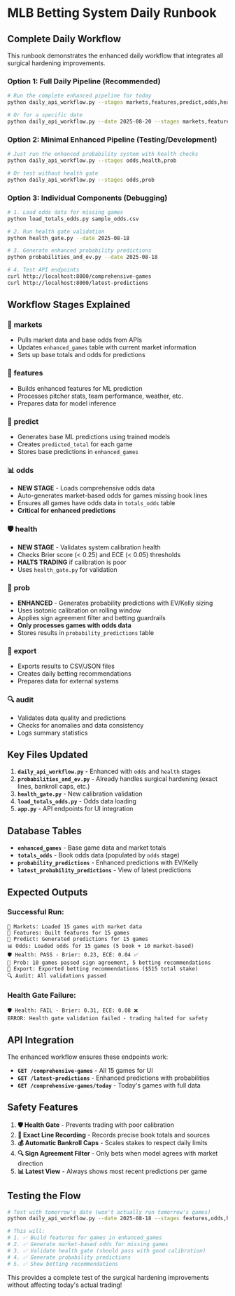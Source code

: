 # MLB Betting System Daily Runbook

## Complete Daily Workflow

This runbook demonstrates the enhanced daily workflow that integrates all surgical hardening improvements.

### Option 1: Full Daily Pipeline (Recommended)

```bash
# Run the complete enhanced pipeline for today
python daily_api_workflow.py --stages markets,features,predict,odds,health,prob,export,audit

# Or for a specific date
python daily_api_workflow.py --date 2025-08-20 --stages markets,features,predict,odds,health,prob,export,audit
```

### Option 2: Minimal Enhanced Pipeline (Testing/Development)

```bash
# Just run the enhanced probability system with health checks
python daily_api_workflow.py --stages odds,health,prob

# Or test without health gate
python daily_api_workflow.py --stages odds,prob
```

### Option 3: Individual Components (Debugging)

```bash
# 1. Load odds data for missing games
python load_totals_odds.py sample_odds.csv

# 2. Run health gate validation
python health_gate.py --date 2025-08-18

# 3. Generate enhanced probability predictions
python probabilities_and_ev.py --date 2025-08-18

# 4. Test API endpoints
curl http://localhost:8000/comprehensive-games
curl http://localhost:8000/latest-predictions
```

## Workflow Stages Explained

### 🏪 **markets**

- Pulls market data and base odds from APIs
- Updates `enhanced_games` table with current market information
- Sets up base totals and odds for predictions

### 🔧 **features**

- Builds enhanced features for ML prediction
- Processes pitcher stats, team performance, weather, etc.
- Prepares data for model inference

### 🤖 **predict**

- Generates base ML predictions using trained models
- Creates `predicted_total` for each game
- Stores base predictions in `enhanced_games`

### 📊 **odds**

- **NEW STAGE** - Loads comprehensive odds data
- Auto-generates market-based odds for games missing book lines
- Ensures all games have odds data in `totals_odds` table
- **Critical for enhanced predictions**

### 🛡️ **health**

- **NEW STAGE** - Validates system calibration health
- Checks Brier score (< 0.25) and ECE (< 0.05) thresholds
- **HALTS TRADING** if calibration is poor
- Uses `health_gate.py` for validation

### 🎯 **prob**

- **ENHANCED** - Generates probability predictions with EV/Kelly sizing
- Uses isotonic calibration on rolling window
- Applies sign agreement filter and betting guardrails
- **Only processes games with odds data**
- Stores results in `probability_predictions` table

### 📁 **export**

- Exports results to CSV/JSON files
- Creates daily betting recommendations
- Prepares data for external systems

### 🔍 **audit**

- Validates data quality and predictions
- Checks for anomalies and data consistency
- Logs summary statistics

## Key Files Updated

1. **`daily_api_workflow.py`** - Enhanced with `odds` and `health` stages
2. **`probabilities_and_ev.py`** - Already handles surgical hardening (exact lines, bankroll caps, etc.)
3. **`health_gate.py`** - New calibration validation
4. **`load_totals_odds.py`** - Odds data loading
5. **`app.py`** - API endpoints for UI integration

## Database Tables

- **`enhanced_games`** - Base game data and market totals
- **`totals_odds`** - Book odds data (populated by `odds` stage)
- **`probability_predictions`** - Enhanced predictions with EV/Kelly
- **`latest_probability_predictions`** - View of latest predictions

## Expected Outputs

### Successful Run:

```
🏪 Markets: Loaded 15 games with market data
🔧 Features: Built features for 15 games
🤖 Predict: Generated predictions for 15 games
📊 Odds: Loaded odds for 15 games (5 book + 10 market-based)
🛡️ Health: PASS - Brier: 0.23, ECE: 0.04 ✅
🎯 Prob: 10 games passed sign agreement, 5 betting recommendations
📁 Export: Exported betting recommendations ($515 total stake)
🔍 Audit: All validations passed
```

### Health Gate Failure:

```
🛡️ Health: FAIL - Brier: 0.31, ECE: 0.08 ❌
ERROR: Health gate validation failed - trading halted for safety
```

## API Integration

The enhanced workflow ensures these endpoints work:

- **`GET /comprehensive-games`** - All 15 games for UI
- **`GET /latest-predictions`** - Enhanced predictions with probabilities
- **`GET /comprehensive-games/today`** - Today's games with full data

## Safety Features

1. **🛡️ Health Gate** - Prevents trading with poor calibration
2. **📏 Exact Line Recording** - Records precise book totals and sources
3. **💰 Automatic Bankroll Caps** - Scales stakes to respect daily limits
4. **🔍 Sign Agreement Filter** - Only bets when model agrees with market direction
5. **📊 Latest View** - Always shows most recent predictions per game

## Testing the Flow

```bash
# Test with tomorrow's date (won't actually run tomorrow's games)
python daily_api_workflow.py --date 2025-08-18 --stages features,odds,health,prob

# This will:
# 1. ✅ Build features for games in enhanced_games
# 2. ✅ Generate market-based odds for missing games
# 3. ✅ Validate health gate (should pass with good calibration)
# 4. ✅ Generate probability predictions
# 5. ✅ Show betting recommendations
```

This provides a complete test of the surgical hardening improvements without affecting today's actual trading!

